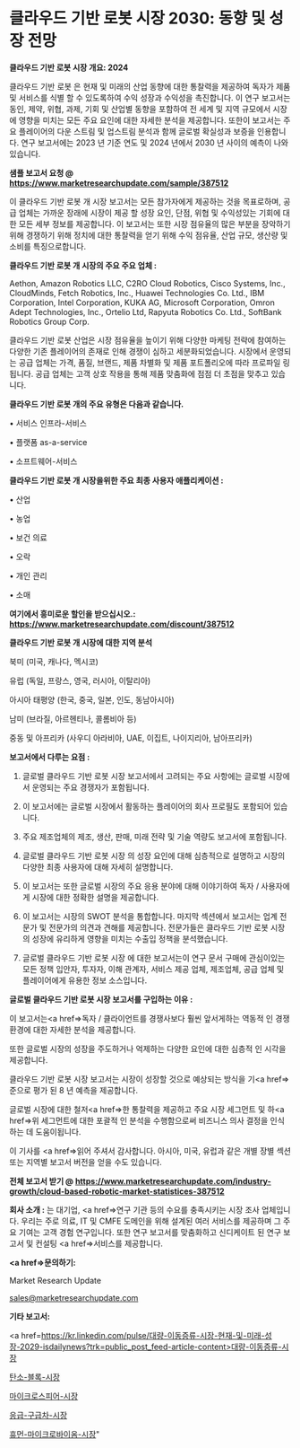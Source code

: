 # 클라우드 기반 로봇 시장 2030: 동향 및 성장 전망

<strong>클라우드 기반 로봇 시장 개요: 2024</strong>

클라우드 기반 로봇 은 현재 및 미래의 산업 동향에 대한 통찰력을 제공하여 독자가 제품 및 서비스를 식별 할 수 있도록하여 수익 성장과 수익성을 촉진합니다. 이 연구 보고서는 동인, 제약, 위협, 과제, 기회 및 산업별 동향을 포함하여 전 세계 및 지역 규모에서 시장에 영향을 미치는 모든 주요 요인에 대한 자세한 분석을 제공합니다. 또한이 보고서는 주요 플레이어의 다운 스트림 및 업스트림 분석과 함께 글로벌 확실성과 보증을 인용합니다. 연구 보고서에는 2023 년 기준 연도 및 2024 년에서 2030 년 사이의 예측이 나와 있습니다.



<strong>샘플 보고서 요청 @ <a href=https://www.marketresearchupdate.com/sample/387512>https://www.marketresearchupdate.com/sample/387512</a></strong>

이 클라우드 기반 로봇 개 시장 보고서는 모든 참가자에게 제공하는 것을 목표로하며, 공급 업체는 가까운 장래에 시장이 제공 할 성장 요인, 단점, 위협 및 수익성있는 기회에 대한 모든 세부 정보를 제공합니다. 이 보고서는 또한 시장 점유율의 많은 부분을 장악하기 위해 경쟁하기 위해 정치에 대한 통찰력을 얻기 위해 수익 점유율, 산업 규모, 생산량 및 소비를 특징으로합니다.



<strong>클라우드 기반 로봇 개 시장의 주요 주요 업체 :</strong>

Aethon, Amazon Robotics LLC, C2RO Cloud Robotics, Cisco Systems, Inc., CloudMinds, Fetch Robotics, Inc., Huawei Technologies Co. Ltd., IBM Corporation, Intel Corporation, KUKA AG, Microsoft Corporation, Omron Adept Technologies, Inc., Ortelio Ltd, Rapyuta Robotics Co. Ltd., SoftBank Robotics Group Corp.

클라우드 기반 로봇 산업은 시장 점유율을 높이기 위해 다양한 마케팅 전략에 참여하는 다양한 기존 플레이어의 존재로 인해 경쟁이 심하고 세분화되었습니다. 시장에서 운영되는 공급 업체는 가격, 품질, 브랜드, 제품 차별화 및 제품 포트폴리오에 따라 프로파일 링됩니다. 공급 업체는 고객 상호 작용을 통해 제품 맞춤화에 점점 더 초점을 맞추고 있습니다.



<strong>클라우드 기반 로봇 개의 주요 유형은 다음과 같습니다.</strong>

• 서비스 인프라-서비스

• 플랫폼 as-a-service

• 소프트웨어-서비스



<strong>클라우드 기반 로봇 개 시장을위한 주요 최종 사용자 애플리케이션 :</strong>

• 산업

• 농업

• 보건 의료

• 오락

• 개인 관리

• 소매



<strong>여기에서 흥미로운 할인을 받으십시오.: <a href=https://www.marketresearchupdate.com/discount/387512>https://www.marketresearchupdate.com/discount/387512</a></strong>



<strong>클라우드 기반 로봇 개 시장에 대한 지역 분석</strong>

북미 (미국, 캐나다, 멕시코)

유럽 (독일, 프랑스, 영국, 러시아, 이탈리아)

아시아 태평양 (한국, 중국, 일본, 인도, 동남아시아)

남미 (브라질, 아르헨티나, 콜롬비아 등)

중동 및 아프리카 (사우디 아라비아, UAE, 이집트, 나이지리아, 남아프리카)



<strong>보고서에서 다루는 요점 :</strong>

1. 글로벌 클라우드 기반 로봇 시장 보고서에서 고려되는 주요 사항에는 글로벌 시장에서 운영되는 주요 경쟁자가 포함됩니다.

2. 이 보고서에는 글로벌 시장에서 활동하는 플레이어의 회사 프로필도 포함되어 있습니다.

3. 주요 제조업체의 제조, 생산, 판매, 미래 전략 및 기술 역량도 보고서에 포함됩니다.

4. 글로벌 클라우드 기반 로봇 시장 의 성장 요인에 대해 심층적으로 설명하고 시장의 다양한 최종 사용자에 대해 자세히 설명합니다.

5. 이 보고서는 또한 글로벌 시장의 주요 응용 분야에 대해 이야기하여 독자 / 사용자에게 시장에 대한 정확한 설명을 제공합니다.

6. 이 보고서는 시장의 SWOT 분석을 통합합니다. 마지막 섹션에서 보고서는 업계 전문가 및 전문가의 의견과 견해를 제공합니다. 전문가들은 클라우드 기반 로봇 시장의 성장에 유리하게 영향을 미치는 수출입 정책을 분석했습니다.

7. 글로벌 클라우드 기반 로봇 시장 에 대한 보고서는이 연구 문서 구매에 관심이있는 모든 정책 입안자, 투자자, 이해 관계자, 서비스 제공 업체, 제조업체, 공급 업체 및 플레이어에게 유용한 정보 소스입니다.



<strong>글로벌 클라우드 기반 로봇 시장 보고서를 구입하는 이유 :</strong>

이 보고서는<a href=>독자 / 클</a>라이언트를 경쟁사보다 훨씬 앞서게하는 역동적 인 경쟁 환경에 대한 자세한 분석을 제공합니다.

또한 글로벌 시장의 성장을 주도하거나 억제하는 다양한 요인에 대한 심층적 인 시각을 제공합니다.

클라우드 기반 로봇 시장 보고서는 시장이 성장할 것으로 예상되는 방식을 기<a href=>준으로</a> 평가 된 8 년 예측을 제공합니다.

글로벌 시장에 대한 철저<a href=>한 통찰력</a>을 제공하고 주요 시장 세그먼트 및 하<a href=>위 세그</a>먼트에 대한 포괄적 인 분석을 수행함으로써 비즈니스 의사 결정을 인식하는 데 도움이됩니다.

이 기사를 <a href=>읽어 주</a>셔서 감사합니다. 아시아, 미국, 유럽과 같은 개별 장별 섹션 또는 지역별 보고서 버전을 얻을 수도 있습니다.



<strong>전체 보고서 받기 @ <a href=https://www.marketresearchupdate.com/industry-growth/cloud-based-robotic-market-statistices-387512>https://www.marketresearchupdate.com/industry-growth/cloud-based-robotic-market-statistices-387512</a></strong>



<strong>회사 소개 :</strong>
는 대기업, <a href=>연구 기</a>관 등의 수요를 충족시키는 시장 조사 업체입니다. 우리는 주로 의료, IT 및 CMFE 도메인을 위해 설계된 여러 서비스를 제공하며 그 주요 기여는 고객 경험 연구입니다. 또한 연구 보고서를 맞춤화하고 신디케이트 된 연구 보고서 및 컨설팅 <a href=>서비</a>스를 제공합니다.



<strong><a href=>문의하기:</a></strong>

Market Research Update

sales@marketresearchupdate.com



<strong>기타 보고서:</strong>

<a href=https://kr.linkedin.com/pulse/대량-이동증류-시장-현재-및-미래-성장-2029-isdailynews?trk=public_post_feed-article-content>대량-이동증류-시장</a>

<a href=https://www.linkedin.com/pulse/탄소-블록-시장-진입-전략-및-위험-평가2029년-survey-spotlight-pro-24-analysis/>탄소-블록-시장</a>

<a href=https://www.linkedin.com/pulse/마이크로스피어-시장-동향-및-성장-전망-trend-tracking-tips-360-analysis-lhu6c/>마이크로스피어-시장</a>

<a href=https://www.linkedin.com/pulse/응급-구급차-시장-동향-및-성장-전망-analytics-avenue-adventures-24-ana-yzczf/>응급-구급차-시장</a>

<a href=https://www.linkedin.com/pulse/휴먼-마이크로바이옴-시장-규모-및-성장-2023-consumer-connection-compendium-ana-rnfac/>휴먼-마이크로바이옴-시장</a>"
